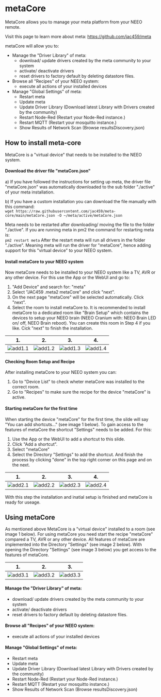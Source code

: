 # metaCore
MetaCore allows you to manage your meta platform from your NEEO remote.

Visit this page to learn more about meta: https://github.com/jac459/meta

metaCore will allow you to:
- Manage the "Driver Library" of meta:
  - download/ update drivers created by the meta community to your system
  - activate/ deactivate drivers
  - reset drivers to factory default by deleting datastore files.
- Browse all "Recipes" of your NEEO system:
  - execute all actions of your installed devices
- Manage "Global Settings" of meta:
  - Restart meta
  - Update meta
  - Update Driver Library (Download latest Library with Drivers created by the community)
  - Restart Node-Red (Restart your Node-Red instance.)
  - Restart MQTT (Restart your mosquitto instance.)
  - Show Results of Network Scan (Browse resultsDiscovery.json)

## How to install meta-core
MetaCore is a "virtual device" that needs to be installed to the NEEO system.

#### Download the driver file "metaCore.json"
a) If you have followed the instructions for setting up meta, the driver file "metaCore.json" was automatically downloaded to the sub folder "./active" of your meta installation.

b) If you have a custom installation you can download the file manually with this command:\
```wget https://raw.githubusercontent.com/jac459/meta-core/main/metaCore.json -O ~/meta/active/metaCore.json```

Meta needs to be restarted after downloading/ moving the file to the folder "./active". If you are running meta in pm2 the command for restarting meta is:\
```pm2 restart meta```
After the restart meta will run all drivers in the folder "./active". Meaning meta will run the driver for "metaCore", hence adding support for this "virtual device" to your NEEO system.

#### Install metaCore to your NEEO system
Now metaCore needs to be installed to your NEEO system like a TV, AVR or any other device. For this use the App or the WebUI and go to:
1. "Add Device" and search for: "meta"
2. Select "JAC459 .meta2 metaCore" and click "next".
3. On the next page "metaCore" will be selected automatically. Click "next".
4. Select the room to install metaCore to. It is recommended to install metaCore to a dedicated room like "Brain Setup" which contains the devices to setup your NEEO brain (NEEO Cranium with: NEEO Brain LED on/ off, NEEO Brain reboot). You can create this room in Step 4 if you like. Cick "next" to finish the installation.

| 1.        | 2.        | 3.        | 4.        |
|-----------|-----------|-----------|-----------|
| ![add1.1] | ![add1.2] | ![add1.3] | ![add1.4] |

[add1.1]:https://user-images.githubusercontent.com/39094775/159162538-da3f33ef-e9c5-4376-a665-cbf816fde6a6.png
[add1.2]:https://user-images.githubusercontent.com/39094775/159162573-c619273b-3f6a-4bec-927d-554c3aa99572.png
[add1.3]:https://user-images.githubusercontent.com/39094775/159162593-34595913-94c7-4937-b28a-3d8e2f252670.png
[add1.4]:https://user-images.githubusercontent.com/39094775/159162648-8fe729e5-f7ba-42cf-96c0-653687d51b5c.png

#### Checking Room Setup and Recipe
After installing metaCore to your NEEO system you can:
1. Go to "Device List" to check wheter metaCore was installed to the correct room.
2. Go to "Recipes" to make sure the recipe for the device "metaCore" is active.

#### Starting metaCore for the first time
When starting the device "metaCore" for the first time, the silde will say "You can add shortcuts..." (see image 1 below). To gain access to the features of metaCore the shortcut "Settings" needs to be added. For this:
1. Use the App or the WebUI to add a shortcut to this slide.
2. Click "Add a shortcut".
3. Select "metaCore"
4. Select the Directory "Settings" to add the shortcut. And finish the process by clicking "done" in the top right corner on this page and on the next.

| 1.        | 2.        | 3.        | 4.        |
|-----------|-----------|-----------|-----------|
| ![add2.1] | ![add2.2] | ![add2.3] | ![add2.4] |

[add2.1]:https://user-images.githubusercontent.com/39094775/159336486-e32d2f30-efcd-4fa4-9ba2-c2484e12e4ba.png
[add2.2]:https://user-images.githubusercontent.com/39094775/159336601-c39ada42-226f-468b-9714-cb1370288921.png
[add2.3]:https://user-images.githubusercontent.com/39094775/159336759-edbb7217-c9fc-426d-b6a6-c214186645f8.png
[add2.4]:https://user-images.githubusercontent.com/39094775/159336880-f88f60b1-7511-4d8a-87ba-79186ac34fcc.png

With this step the installation and inatial setup is finished and metaCore is ready for useage.

## Using metaCore
As mentioned above MetaCore is a "virtual device" installed to a room (see image 1 below). For using metaCore you need start the recipe "metaCore" compared a TV, AVR or any other device. All features of metaCore are implemented into the Directory "Settings" (see image 2 below). With opening the Directory "Settings" (see image 3 below) you get access to the features of metaCore.

| 1.        | 2.        | 3.        |
|-----------|-----------|-----------|
| ![add3.1] | ![add3.2] | ![add3.3] |

[add3.1]:https://user-images.githubusercontent.com/39094775/159339695-01e83e3a-0e3b-44cd-a0a7-2f5ba1a79e59.png
[add3.2]:https://user-images.githubusercontent.com/39094775/159338394-e72cbac1-a2b3-43b2-9a52-13e9492fc231.png
[add3.3]:https://user-images.githubusercontent.com/39094775/159340136-81c38ead-6420-4399-822b-937545bc3f44.png

#### Manage the "Driver Library" of meta:
- download/ update drivers created by the meta community to your system
- activate/ deactivate drivers
- reset drivers to factory default by deleting datastore files.
#### Browse all "Recipes" of your NEEO system:
- execute all actions of your installed devices
#### Manage "Global Settings" of meta:
- Restart meta
- Update meta
- Update Driver Library (Download latest Library with Drivers created by the community)
- Restart Node-Red (Restart your Node-Red instance.)
- Restart MQTT (Restart your mosquitto instance.)
- Show Results of Network Scan (Browse resultsDiscovery.json)
